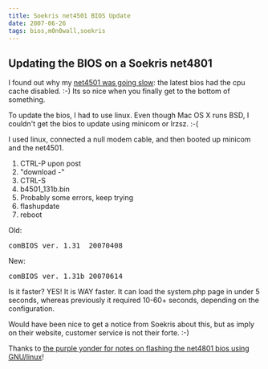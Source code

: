 ```yaml
---
title: Soekris net4501 BIOS Update
date: 2007-06-26
tags: bios,m0n0wall,soekris
---
```

## <strong>Updating the BIOS on a Soekris net4801</strong>

I found out why my <a href="http://www.docunext.com/blog/2007/06/soekris-net4501-m0n0wall-error.html">net4501 was going slow</a>: the latest bios had the cpu cache disabled. :-) Its so nice when you finally get to the bottom of something.

To update the bios, I had to use linux. Even though Mac OS X runs BSD, I couldn't get the bios to update using minicom or lrzsz. :-(

I used linux, connected a null modem cable, and then booted up minicom and the net4501.

<ol><li>CTRL-P upon post</li><li>"download -"</li><li>CTRL-S</li><li>b4501_131b.bin</li><li>Probably some errors, keep trying</li><li>flashupdate</li><li>reboot</li></ol>

Old:

<pre>comBIOS ver. 1.31  20070408 </pre>

New:

<pre>comBIOS ver. 1.31b 20070614</pre>

Is it faster? YES! It is WAY faster. It can load the system.php page in under 5 seconds, whereas previously it required 10-60+ seconds, depending on the configuration.

Would have been nice to get a notice from Soekris about this, but as imply on their website, customer service is not their forte. :-)

Thanks to <a href="http://ward.vandewege.net/blog/2007/06/09/137/">the purple yonder for notes on flashing the net4801 bios using GNU/linux</a>!

